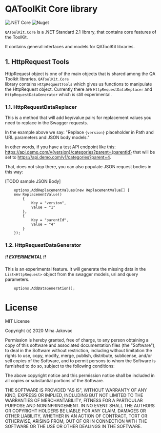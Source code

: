 # QAToolKit Core library
![.NET Core](https://github.com/qatoolkit/qatoolkit-core-net/workflows/.NET%20Core/badge.svg?branch=main)
![Nuget](https://img.shields.io/nuget/v/QAToolKit.Core)

`QAToolKit.Core` is a .NET Standard 2.1 library, that contains core features of the ToolKit.

It contains general interfaces and models for QAToolKit libraries.

## 1. HttpRequest Tools
HttpRequest object is one of the main objects that is shared among the QA Toolkit libraries. `QAToolKit.Core`  
library contains `HttpRequestTools` which gives us functions to manipulate the HttpRequest object. Currently
there are `HttpRequestDataReplacer` and `HttpRequestDataGenerator` which is still experimental.

### 1.1. HttpRequestDataReplacer
This is a method that will add key/value pairs for replacement values you need to replace in the Swagger requests.

In the example above we say: "Replace `{version}` placeholder in Path and URL parameters and JSON body models."

In other words, if you have a test API endpoint like this: https://api.demo.com/v{version}/categories?parent={parentId} that will be set to https://api.demo.com/v1/categories?parent=4.

That, does not stop there, you can also populate JSON request bodies in this way:

[TODO sample JSON Body]

        options.AddReplacementValues(new ReplacementValue[] {
        new ReplacementValue()
            {
                Key = "version",
                Value = "1"
            },
            {
                Key = "parentId",
                Value = "4"
            }
        });

### 1.2. HttpRequestDataGenerator
##### !! EXPERIMENTAL !!
This is an experimental feature. It will generate the missing data in the `List<HttpRequest>` object from the swagger models, uri and query parameters.

        options.AddDataGeneration();

# License

MIT License

Copyright (c) 2020 Miha Jakovac

Permission is hereby granted, free of charge, to any person obtaining a copy
of this software and associated documentation files (the "Software"), to deal
in the Software without restriction, including without limitation the rights
to use, copy, modify, merge, publish, distribute, sublicense, and/or sell
copies of the Software, and to permit persons to whom the Software is
furnished to do so, subject to the following conditions:

The above copyright notice and this permission notice shall be included in all
copies or substantial portions of the Software.

THE SOFTWARE IS PROVIDED "AS IS", WITHOUT WARRANTY OF ANY KIND, EXPRESS OR
IMPLIED, INCLUDING BUT NOT LIMITED TO THE WARRANTIES OF MERCHANTABILITY,
FITNESS FOR A PARTICULAR PURPOSE AND NONINFRINGEMENT. IN NO EVENT SHALL THE
AUTHORS OR COPYRIGHT HOLDERS BE LIABLE FOR ANY CLAIM, DAMAGES OR OTHER
LIABILITY, WHETHER IN AN ACTION OF CONTRACT, TORT OR OTHERWISE, ARISING FROM,
OUT OF OR IN CONNECTION WITH THE SOFTWARE OR THE USE OR OTHER DEALINGS IN THE
SOFTWARE.